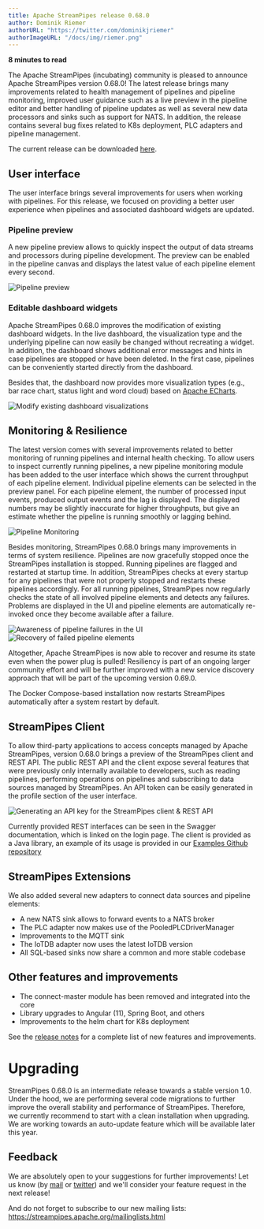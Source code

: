 ```yaml
---
title: Apache StreamPipes release 0.68.0
author: Dominik Riemer
authorURL: "https://twitter.com/dominikjriemer"
authorImageURL: "/docs/img/riemer.png"
---
```

**<div style="float: left; padding-right: 40px;">8 minutes to read</div>**
<br/>

The Apache StreamPipes (incubating) community is pleased to announce Apache StreamPipes version 0.68.0!
The latest release brings many improvements related to health management of pipelines and pipeline monitoring, improved user guidance such as a live preview in the pipeline editor and better handling of pipeline updates as well as several new data processors and sinks such as support for NATS. 
In addition, the release contains several bug fixes related to K8s deployment, PLC adapters and pipeline management.

<!--truncate-->

The current release can be downloaded <a href="https://streampipes.apache.org/download.html">here</a>.

## User interface
The user interface brings several improvements for users when working with pipelines. 
For this release, we focused on providing a better user experience when pipelines and associated dashboard widgets are updated.

### Pipeline preview

A new pipeline preview allows to quickly inspect the output of data streams and processors during pipeline development.
The preview can be enabled in the pipeline canvas and displays the latest value of each pipeline element every second.

<img class="blog-image" style="max-width:90%;" src="/docs/blog/assets/2021-07-22/pipeline-preview.png" alt="Pipeline preview"/>

### Editable dashboard widgets

Apache StreamPipes 0.68.0 improves the modification of existing dashboard widgets. In the live dashboard, the visualization type and the underlying pipeline can now easily be changed without recreating a widget. 
In addition, the dashboard shows additional error messages and hints in case pipelines are stopped or have been deleted. In the first case, pipelines can be conveniently started directly from the dashboard.

Besides that, the dashboard now provides more visualization types (e.g., bar race chart, status light and word cloud) based on [Apache ECharts](https://echarts.apache.org).

<img class="blog-image" style="max-width:90%;" src="/docs/blog/assets/2021-07-22/edit-visualizations.png" alt="Modify existing dashboard visualizations"/>

## Monitoring & Resilience

The latest version comes with several improvements related to better monitoring of running pipelines and internal health checking. 
To allow users to inspect currently running pipelines, a new pipeline monitoring module has been added to the user interface which shows the current throughput of each pipeline element.
Individual pipeline elements can be selected in the preview panel. For each pipeline element, the number of processed input events, produced output events and the lag is displayed.
The displayed numbers may be slightly inaccurate for higher throughputs, but give an estimate whether the pipeline is running smoothly or lagging behind.

<img class="blog-image" style="max-width:90%;" src="/docs/blog/assets/2021-07-22/pipeline-monitoring.png" alt="Pipeline Monitoring"/>

Besides monitoring, StreamPipes 0.68.0 brings many improvements in terms of system resilience. Pipelines are now gracefully stopped once the StreamPipes installation is stopped. 
Running pipelines are flagged and restarted at startup time. In addition, StreamPipes checks at every startup for any pipelines that were not properly stopped and restarts these pipelines accordingly.
For all running pipelines, StreamPipes now regularly checks the state of all involved pipeline elements and detects any failures. Problems are displayed in the UI and pipeline elements are automatically re-invoked once they become available after a failure. 

<img class="blog-image" style="max-width:90%;" src="/docs/blog/assets/2021-07-22/pipeline-failed.png" alt="Awareness of pipeline failures in the UI"/>

<img class="blog-image" style="max-width:90%;" src="/docs/blog/assets/2021-07-22/pipeline-restored.png" alt="Recovery of failed pipeline elements"/>

Altogether, Apache StreamPipes is now able to recover and resume its state even when the power plug is pulled!
Resiliency is part of an ongoing larger community effort and will be further improved with a new service discovery approach that will be part of the upcoming version 0.69.0.

The Docker Compose-based installation now restarts StreamPipes automatically after a system restart by default.

## StreamPipes Client

To allow third-party applications to access concepts managed by Apache StreamPipes, version 0.68.0 brings a preview of the StreamPipes client and REST API.
The public REST API and the client expose several features that were previously only internally available to developers, such as reading pipelines, performing operations on pipelines and subscribing to data sources managed by StreamPipes.
An API token can be easily generated in the profile section of the user interface.

<img class="blog-image" style="max-width:90%;" src="/docs/blog/assets/2021-07-22/api-key-generation.png" alt="Generating an API key for the StreamPipes client & REST API"/>

Currently provided REST interfaces can be seen in the Swagger documentation, which is linked on the login page.
The client is provided as a Java library, an example of its usage is provided in our [Examples Github repository](https://github.com/apache/incubator-streampipes-examples/blob/dev/streampipes-pipeline-elements-examples-processors-jvm/src/main/java/org/apache/streampipes/client/example/StreamPipesClientExample.java)

## StreamPipes Extensions

We also added several new adapters to connect data sources and pipeline elements:

* A new NATS sink allows to forward events to a NATS broker
* The PLC adapter now makes use of the PooledPLCDriverManager
* Improvements to the MQTT sink
* The IoTDB adapter now uses the latest IoTDB version
* All SQL-based sinks now share a common and more stable codebase


## Other features and improvements

* The connect-master module has been removed and integrated into the core
* Library upgrades to Angular (11), Spring Boot, and others
* Improvements to the helm chart for K8s deployment

See the [release notes](https://issues.apache.org/jira/projects/STREAMPIPES/versions/12348698) for a complete list of new features and improvements.

# Upgrading
StreamPipes 0.68.0 is an intermediate release towards a stable version 1.0. Under the hood, we are performing several code migrations to further improve the overall stability and performance of StreamPipes. 
Therefore, we currently recommend to start with a clean installation when upgrading. We are working towards an auto-update feature which will be available later this year.

## Feedback

We are absolutely open to your suggestions for further improvements! Let us know (by [mail](mailto:users@streampipes.apache.org) or [twitter](https://www.twitter.com/streampipes)) and we'll consider your feature request in the next release!

And do not forget to subscribe to our new mailing lists: https://streampipes.apache.org/mailinglists.html






